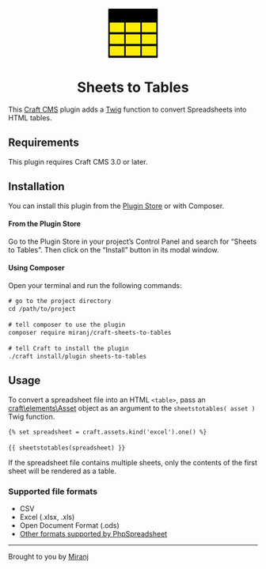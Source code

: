 <p align="center"><img src="./src/icon.svg" width="100" height="100" alt="Sheets to Tables icon"></p>

<h1 align="center">Sheets to Tables</h1>

This [Craft CMS][] plugin adds a [Twig][] function to convert Spreadsheets into HTML tables.

[craft cms]:https://craftcms.com/
[twig]:http://twig.sensiolabs.org/

## Requirements

This plugin requires Craft CMS 3.0 or later.

## Installation

You can install this plugin from the [Plugin Store][ps] or with Composer.

[ps]:https://plugins.craftcms.com/sheets-to-tables

#### From the Plugin Store
Go to the Plugin Store in your project’s Control Panel and search for “Sheets to Tables”.
Then click on the “Install” button in its modal window.

#### Using Composer
Open your terminal and run the following commands:

    # go to the project directory
    cd /path/to/project
    
    # tell composer to use the plugin
    composer require miranj/craft-sheets-to-tables
    
    # tell Craft to install the plugin
    ./craft install/plugin sheets-to-tables

## Usage

To convert a spreadsheet file into an HTML `<table>`, pass an [craft\elements\Asset][asset] object as an argument to the `sheetstotables( asset )` Twig function.

[asset]:https://docs.craftcms.com/api/v3/craft-elements-asset.html

```twig
{% set spreadsheet = craft.assets.kind('excel').one() %}

{{ sheetstotables(spreadsheet) }}

```

If the spreadsheet file contains multiple sheets, only the contents of the first sheet will be rendered as a table.

### Supported file formats
- CSV
- Excel (.xlsx, .xls)
- Open Document Format (.ods)
- [Other formats supported by PhpSpreadsheet](https://phpspreadsheet.readthedocs.io/en/develop/)

---

Brought to you by [Miranj](https://miranj.in/)
